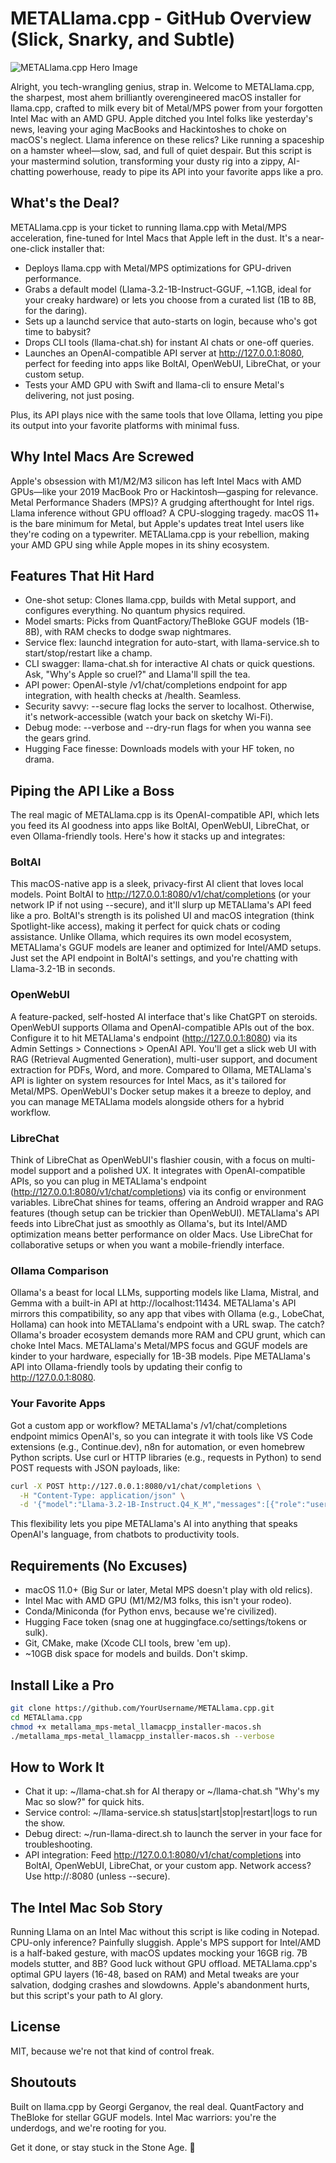 # METALlama.cpp - GitHub Overview (Slick, Snarky, and Subtle)

![METALlama.cpp Hero Image](.github/hero_image.png)

Alright, you tech-wrangling genius, strap in. Welcome to METALlama.cpp, the sharpest, most ahem brilliantly overengineered macOS installer for llama.cpp, crafted to milk every bit of Metal/MPS power from your forgotten Intel Mac with an AMD GPU. Apple ditched you Intel folks like yesterday's news, leaving your aging MacBooks and Hackintoshes to choke on macOS's neglect. Llama inference on these relics? Like running a spaceship on a hamster wheel—slow, sad, and full of quiet despair. But this script is your mastermind solution, transforming your dusty rig into a zippy, AI-chatting powerhouse, ready to pipe its API into your favorite apps like a pro.

## What's the Deal?

METALlama.cpp is your ticket to running llama.cpp with Metal/MPS acceleration, fine-tuned for Intel Macs that Apple left in the dust. It's a near-one-click installer that:

- Deploys llama.cpp with Metal/MPS optimizations for GPU-driven performance.
- Grabs a default model (Llama-3.2-1B-Instruct-GGUF, ~1.1GB, ideal for your creaky hardware) or lets you choose from a curated list (1B to 8B, for the daring).
- Sets up a launchd service that auto-starts on login, because who's got time to babysit?
- Drops CLI tools (llama-chat.sh) for instant AI chats or one-off queries.
- Launches an OpenAI-compatible API server at http://127.0.0.1:8080, perfect for feeding into apps like BoltAI, OpenWebUI, LibreChat, or your custom setup.
- Tests your AMD GPU with Swift and llama-cli to ensure Metal's delivering, not just posing.

Plus, its API plays nice with the same tools that love Ollama, letting you pipe its output into your favorite platforms with minimal fuss.

## Why Intel Macs Are Screwed

Apple's obsession with M1/M2/M3 silicon has left Intel Macs with AMD GPUs—like your 2019 MacBook Pro or Hackintosh—gasping for relevance. Metal Performance Shaders (MPS)? A grudging afterthought for Intel rigs. Llama inference without GPU offload? A CPU-slogging tragedy. macOS 11+ is the bare minimum for Metal, but Apple's updates treat Intel users like they're coding on a typewriter. METALlama.cpp is your rebellion, making your AMD GPU sing while Apple mopes in its shiny ecosystem.

## Features That Hit Hard

- One-shot setup: Clones llama.cpp, builds with Metal support, and configures everything. No quantum physics required.
- Model smarts: Picks from QuantFactory/TheBloke GGUF models (1B-8B), with RAM checks to dodge swap nightmares.
- Service flex: launchd integration for auto-start, with llama-service.sh to start/stop/restart like a champ.
- CLI swagger: llama-chat.sh for interactive AI chats or quick questions. Ask, "Why's Apple so cruel?" and Llama'll spill the tea.
- API power: OpenAI-style /v1/chat/completions endpoint for app integration, with health checks at /health. Seamless.
- Security savvy: --secure flag locks the server to localhost. Otherwise, it's network-accessible (watch your back on sketchy Wi-Fi).
- Debug mode: --verbose and --dry-run flags for when you wanna see the gears grind.
- Hugging Face finesse: Downloads models with your HF token, no drama.

## Piping the API Like a Boss

The real magic of METALlama.cpp is its OpenAI-compatible API, which lets you feed its AI goodness into apps like BoltAI, OpenWebUI, LibreChat, or even Ollama-friendly tools. Here's how it stacks up and integrates:

### BoltAI
This macOS-native app is a sleek, privacy-first AI client that loves local models. Point BoltAI to http://127.0.0.1:8080/v1/chat/completions (or your network IP if not using --secure), and it'll slurp up METALlama's API feed like a pro. BoltAI's strength is its polished UI and macOS integration (think Spotlight-like access), making it perfect for quick chats or coding assistance. Unlike Ollama, which requires its own model ecosystem, METALlama's GGUF models are leaner and optimized for Intel/AMD setups. Just set the API endpoint in BoltAI's settings, and you're chatting with Llama-3.2-1B in seconds.

### OpenWebUI
A feature-packed, self-hosted AI interface that's like ChatGPT on steroids. OpenWebUI supports Ollama and OpenAI-compatible APIs out of the box. Configure it to hit METALlama's endpoint (http://127.0.0.1:8080) via its Admin Settings > Connections > OpenAI API. You'll get a slick web UI with RAG (Retrieval Augmented Generation), multi-user support, and document extraction for PDFs, Word, and more. Compared to Ollama, METALlama's API is lighter on system resources for Intel Macs, as it's tailored for Metal/MPS. OpenWebUI's Docker setup makes it a breeze to deploy, and you can manage METALlama models alongside others for a hybrid workflow.

### LibreChat
Think of LibreChat as OpenWebUI's flashier cousin, with a focus on multi-model support and a polished UX. It integrates with OpenAI-compatible APIs, so you can plug in METALlama's endpoint (http://127.0.0.1:8080/v1/chat/completions) via its config or environment variables. LibreChat shines for teams, offering an Android wrapper and RAG features (though setup can be trickier than OpenWebUI). METALlama's API feeds into LibreChat just as smoothly as Ollama's, but its Intel/AMD optimization means better performance on older Macs. Use LibreChat for collaborative setups or when you want a mobile-friendly interface.

### Ollama Comparison
Ollama's a beast for local LLMs, supporting models like Llama, Mistral, and Gemma with a built-in API at http://localhost:11434. METALlama's API mirrors this compatibility, so any app that vibes with Ollama (e.g., LobeChat, Hollama) can hook into METALlama's endpoint with a URL swap. The catch? Ollama's broader ecosystem demands more RAM and CPU grunt, which can choke Intel Macs. METALlama's Metal/MPS focus and GGUF models are kinder to your hardware, especially for 1B-3B models. Pipe METALlama's API into Ollama-friendly tools by updating their config to http://127.0.0.1:8080.

### Your Favorite Apps
Got a custom app or workflow? METALlama's /v1/chat/completions endpoint mimics OpenAI's, so you can integrate it with tools like VS Code extensions (e.g., Continue.dev), n8n for automation, or even homebrew Python scripts. Use curl or HTTP libraries (e.g., requests in Python) to send POST requests with JSON payloads, like:

```bash
curl -X POST http://127.0.0.1:8080/v1/chat/completions \
  -H "Content-Type: application/json" \
  -d '{"model":"Llama-3.2-1B-Instruct.Q4_K_M","messages":[{"role":"user","content":"Fix my code"}]}'
```

This flexibility lets you pipe METALlama's AI into anything that speaks OpenAI's language, from chatbots to productivity tools.

## Requirements (No Excuses)

- macOS 11.0+ (Big Sur or later, Metal MPS doesn't play with old relics).
- Intel Mac with AMD GPU (M1/M2/M3 folks, this isn't your rodeo).
- Conda/Miniconda (for Python envs, because we're civilized).
- Hugging Face token (snag one at huggingface.co/settings/tokens or sulk).
- Git, CMake, make (Xcode CLI tools, brew 'em up).
- ~10GB disk space for models and builds. Don't skimp.

## Install Like a Pro

```bash
git clone https://github.com/YourUsername/METALlama.cpp.git
cd METALlama.cpp
chmod +x metallama_mps-metal_llamacpp_installer-macos.sh
./metallama_mps-metal_llamacpp_installer-macos.sh --verbose
```

## How to Work It

- Chat it up: ~/llama-chat.sh for AI therapy or ~/llama-chat.sh "Why's my Mac so slow?" for quick hits.
- Service control: ~/llama-service.sh status|start|stop|restart|logs to run the show.
- Debug direct: ~/run-llama-direct.sh to launch the server in your face for troubleshooting.
- API integration: Feed http://127.0.0.1:8080/v1/chat/completions into BoltAI, OpenWebUI, LibreChat, or your custom app. Network access? Use http://<your-ip>:8080 (unless --secure).

## The Intel Mac Sob Story

Running Llama on an Intel Mac without this script is like coding in Notepad. CPU-only inference? Painfully sluggish. Apple's MPS support for Intel/AMD is a half-baked gesture, with macOS updates mocking your 16GB rig. 7B models stutter, and 8B? Good luck without GPU offload. METALlama.cpp's optimal GPU layers (16-48, based on RAM) and Metal tweaks are your salvation, dodging crashes and slowdowns. Apple's abandonment hurts, but this script's your path to AI glory.

## License

MIT, because we're not that kind of control freak.

## Shoutouts

Built on llama.cpp by Georgi Gerganov, the real deal. QuantFactory and TheBloke for stellar GGUF models. Intel Mac warriors: you're the underdogs, and we're rooting for you.

Get it done, or stay stuck in the Stone Age. 🚀